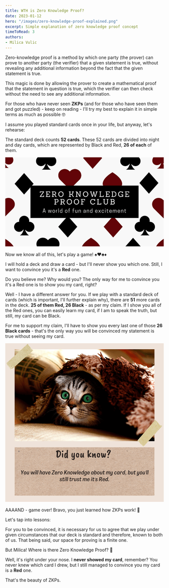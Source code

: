 ```yaml
---
title: WTH is Zero Knowledge Proof?
date: 2023-01-12
hero: "/images/zero-knowledge-proof-explained.png"
excerpt: Simple explanation of zero knowledge proof concept
timeToRead: 3
authors:
- Milica Vulic
---
```


Zero-knowledge proof is a method by which one party (the prover) can prove to another party (the verifier) that a given statement is true, without revealing any additional information beyond the fact that the given statement is true.

This magic is done by allowing the prover to create a mathematical proof that the statement in question is true, which the verifier can then check without the need to see any additional information.

For those who have never seen **ZKPs** (and for those who have seen them and got puzzled) - keep on reading - I'll try my best to explain it in simple terms as much as possible 🤓

I assume you played standard cards once in your life, but anyway, let's rehearse:

The standard deck counts **52 cards**. These 52 cards are divided into night and day cards, which are represented by Black and Red, **26 of each** of them.

![Zero Knowledge Proof Illustrated](/images/zero-knowledge-proof-illustrated.png)

Now we know all of this, let's play a game! ♠️♥️♣️♦️

I will hold a deck and draw a card - but I'll never show you which one. Still, I want to convince you it's a **Red** one.

Do you believe me? Why would you? The only way for me to convince you it's a Red one is to show you my card, right?

Well - I have a different answer for you. If we play with a standard deck of cards (which is important, I'll further explain why), there are **51** more cards in the deck. **25 of them Red, 26 Black** - as per my claim. If I show you all of the Red ones, you can easily learn my card, if I am to speak the truth, but still, my card can be Black.

For me to support my claim, I'll have to show you every last one of those **26 Black cards** - that's the only way you will be convinced my statement is true without seeing my card.

![ZK Proof Cards Example](/images/zk-proof-cards-example.png)

AAAAND - game over! Bravo, you just learned how ZKPs work! 🙌

Let's tap into lessons:

For you to be convinced, it is necessary for us to agree that we play under given circumstances that our deck is standard and therefore, known to both of us. That being said, our space for proving is a finite one.

But Milica! Where is there Zero Knowledge Proof? 🤔

Well, it's right under your nose. I **never showed my card**, remember? You never knew which card I drew, but I still managed to convince you my card is a **Red** one.

That's the beauty of ZKPs.
